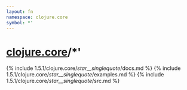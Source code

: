```yaml
---
layout: fn
namespace: clojure.core
symbol: *'
---
```


# [clojure.core](../)/*'

{% include 1.5.1/clojure.core/_star__singlequote_/docs.md %}
{% include 1.5.1/clojure.core/_star__singlequote_/examples.md %}
{% include 1.5.1/clojure.core/_star__singlequote_/src.md %}

